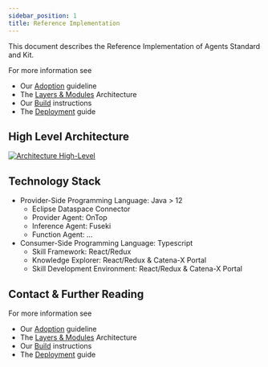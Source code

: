 ```yaml
---
sidebar_position: 1
title: Reference Implementation
---
```


This document describes the Reference Implementation of Agents Standard and Kit.

For more information see 
* Our [Adoption](../adoption-view/intro) guideline
* The [Layers & Modules](modules) Architecture
* Our [Build](build) instructions
* The [Deployment](../operation-view/deployment) guide 

## High Level Architecture

[![Architecture High-Level](/img/knowledge_agent_architecture_small.png)](/img/knowledge_agent_architecture.png)

## Technology Stack
- Provider-Side Programming Language: Java > 12
  - Eclipse Dataspace Connector
  - Provider Agent: OnTop
  - Inference Agent: Fuseki
  - Function Agent: ...
- Consumer-Side Programming Language: Typescript
  - Skill Framework: React/Redux
  - Knowledge Explorer: React/Redux & Catena-X Portal
  - Skill Development Environment: React/Redux & Catena-X Portal

## Contact & Further Reading

  For more information see 
* Our [Adoption](../adoption-view/intro) guideline
* The [Layers & Modules](modules) Architecture
* Our [Build](build) instructions
* The [Deployment](../operation-view/deployment) guide 